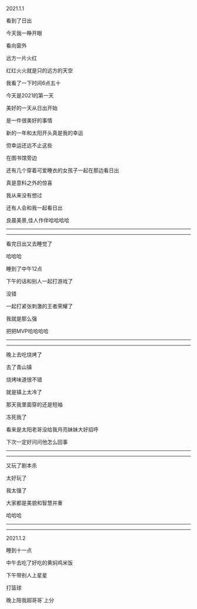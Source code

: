 2021.1.1

看到了日出

今天我一睁开眼

看向窗外

远方一片火红

红红火火就是只的远方的天空

我看了一下时间6点五十

今天是2021的第一天

美好的一天从日出开始

是一件很美好的事情

新的一年和太阳开头真是我的幸运

但幸运还远不止这些

在图书馆旁边

还有几个穿着可爱睡衣的女孩子一起在那边看日出

真是意料之外的惊喜

我从来没有想过

还有人会和我一起看日出

良晨美景,佳人作伴哈哈哈哈

----------

----------

看完日出又去睡觉了

哈哈哈

睡到了中午12点

下午的话和别人一起打游戏了

没错

一起打紧张刺激的王者荣耀了

我就是那么强

把把MVP哈哈哈哈

---------

----------



晚上去吃烧烤了

去了青山镇

烧烤味道很不错

就是镇上太冷了

那天我里面穿的还是短袖

冻死我了

看来是太阳老哥没给我月亮妹妹大好招呼

下次一定好问问他怎么回事

-------

--------



又玩了剧本杀

太好玩了

我太强了

大家都是美貌和智慧并重

哈哈哈

------

-----

2021.1.2

睡到十一点

中午去吃了好吃的黄焖鸡米饭

下午带别人上星星

打篮球

晚上陪我超哥哥`上分

